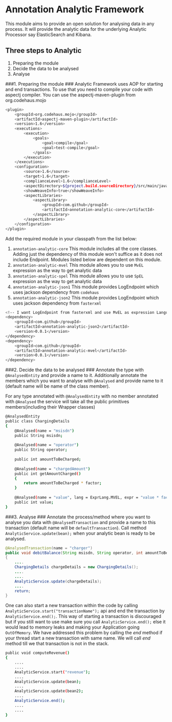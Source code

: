 Annotation Analytic Framework
==================
This module aims to provide an open solution for analysing data in any process. It will provide the analytic data for the underlying Analytic Processor say ElasticSearch and Kibana.

## Three steps to Analytic ##
1. Preparing the module
2. Decide the data to be analysed
3. Analyse

###1. Preparing the module ###
Analytic Framework uses AOP for starting and end transactions. To use that you need to compile your code with aspectj compiler. You can use the aspectj-maven-plugin from org.codehaus.mojo
```sh
<plugin>
    <groupId>org.codehaus.mojo</groupId>
    <artifactId>aspectj-maven-plugin</artifactId>
    <version>1.6</version>
    <executions>
        <execution>
            <goals>
                <goal>compile</goal>
                <goal>test-compile</goal>
            </goals>
        </execution>
    </executions>
    <configuration>
        <source>1.6</source>
        <target>1.6</target>
        <complianceLevel>1.6</complianceLevel>
        <aspectDirectory>${project.build.sourceDirectory}/src/main/java</aspectDirectory>
        <showWeaveInfo>true</showWeaveInfo>
        <aspectLibraries>
            <aspectLibrary>
                <groupId>com.github</groupId>
                <artifactId>annotation-analytic-core</artifactId>
            </aspectLibrary>
        </aspectLibraries>
    </configuration>
</plugin>

```


Add the required module in your classpath from the list below:

 1. `annotation-analytic-core`
    This module includes all the core classes. Adding just the dependency of this module won't suffice as it does not include Endpoint. Modules listed below are dependent on this module.
 2. `annotation-analytic-mvel`
    This module allows you to use `MvEL` expression as the
    way to get analytic data
 2. `annotation-analytic-spel`
    This module allows you to use `SpEL` expression as the way to get analytic data
 3. `annotation-analytic-json1`
    This module provides LogEndpoint which uses jackson dependency from `codehaus`
 4. `annotation-analytic-json2`
    This module provides LogEndpoint which uses jackson dependency from `fasterxml`

```sh
<!-- I want LogEndpoint from fasterxml and use MvEL as expression Language -->
<dependency>
	<groupId>com.github</groupId>
	<artifactId>annotation-analytic-json2</artifactId>
	<version>0.0.1</version>
</dependency>
<dependency>
	<groupId>com.github</groupId>
	<artifactId>annotation-analytic-mvel</artifactId>
	<version>0.0.1</version>
</dependency>
```


###2. Decide the data to be analysed ###
Annotate the type with `@AnalysedEntity` and provide a name to it. Additionally annotate the members which you want to analyse with `@Analysed` and provide name to it (default name will be name of the class member).

For any type annotated with `@AnalysedEntity` with no member annotated with `@Analysed` the service will take all the public primitives members(including their Wrapper classes)
```sh
@AnalysedEntity
public class ChargingDetails
{
    @Analysed(name = "msisdn")
    public String msisdn;
    
    @Analysed(name = "operator")
    public String operator;
    
    public int amountToBeCharged;
    
    @Analysed(name = "chargedAmount")
    public int getAmountCharged()
	{
	    return amountToBeCharged * factor;
	}
    
    @Analysed(name = "value", lang = ExprLang.MVEL, expr = "value * factor")
    public int value;
}
```
###3. Analyse ###
Annotate the process/method where you want to analyse you data with `@AnalysedTransaction` and provide a name to this transaction (default name will be `defaultTransaction`).
Call method `AnalyticService.update(bean);` when your analytic bean is ready to be analysed.
```java
@AnalysedTransaction(name = "charger")
public void debitBalance(String msisdn, String operator, int amountToBeCharged, int validity)
{
    ....
    ChargingDetails chargeDetails = new ChargingDetails();
    ....
    ....
    AnalyticService.update(chargeDetails);
	....
	return;
}
```
One can also start a new transaction within the code by calling `AnalyticService.start("transactionName");` api and end the transaction by `AnalyticService.end();`. This way of starting a transaction is discouraged but if you still want to use make sure you call `AnalyticService.end();` else it would lead to memory leaks and making your Application going `OutOfMemory`. We have addressed this problem by calling the *end* method if your thread start a new transaction with same name. We will call *end* method till we that transaction is not in the stack.
```sh
public void computeRevenue()
{
    ....
    ....
    AnalyticService.start("revenue");
    ....
    AnalyticService.update(bean);
    ....
    AnalyticService.update(bean2);
    ....
    AnalyticService.end();
    ....
    ....
}
```


